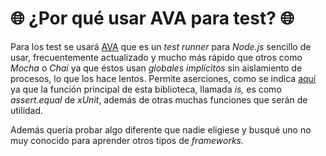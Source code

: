 
# :globe_with_meridians: ¿Por qué usar AVA para test? :globe_with_meridians: 

Para los test se usará [AVA](https://github.com/avajs/ava) que es un *test runner* para *Node.js* sencillo de usar, frecuentemente actualizado y mucho más rápido que otros como *Mocha* o *Chai* ya que éstos usan *globales implícitos* sin aislamiento de procesos, lo que los hace lentos. 
Permite aserciones, como se indica [aquí](https://blog.adrianistan.eu/usar-ava-para-tests-en-una-api-hecha-en-node-js-y-express) ya que la función principal de esta biblioteca, llamada *is,* es como *assert.equal* de *xUnit*, además de otras muchas funciones que serán de utilidad.

Además quería probar algo diferente que nadie eligiese y busqué uno no muy conocido para aprender otros tipos de *frameworks.*